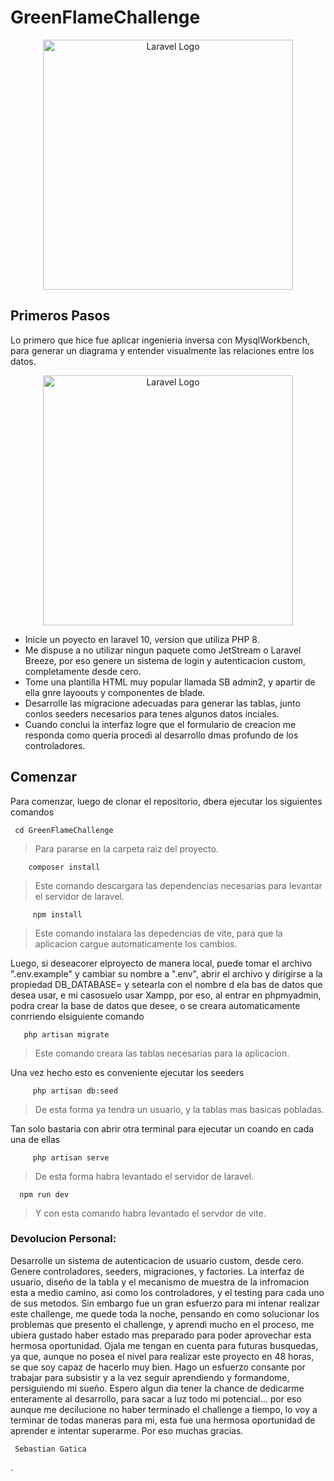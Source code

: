 
# GreenFlameChallenge


<p align="center"><a href="https://laravel.com" target="_blank"><img src="https://raw.githubusercontent.com/laravel/art/master/logo-lockup/5%20SVG/2%20CMYK/1%20Full%20Color/laravel-logolockup-cmyk-red.svg" width="400" alt="Laravel Logo"></a></p>

## Primeros Pasos

 Lo primero que hice fue aplicar ingenieria inversa con MysqlWorkbench, para generar un diagrama y entender visualmente las relaciones entre los datos.


<p align="center"><a href="https://laravel.com" target="_blank"><img src="https://drive.google.com/file/d/1f_GNrxpiONZMWcjDKzkzQ_H97G7HBpOx/view?usp=drive_link" width="400" alt="Laravel Logo"></a></p>


- Inicie un poyecto en laravel 10, version que utiliza PHP 8.
- Me dispuse a no utilizar ningun paquete como JetStream o Laravel Breeze, por eso genere un sistema de login y autenticacion custom, completamente desde cero.
- Tome una plantilla HTML muy popular llamada SB admin2, y apartir de ella gnre layoouts y componentes de blade.
- Desarrolle las migracione adecuadas para generar las tablas, junto conlos seeders necesarios para tenes algunos datos inciales.
- Cuando conclui la interfaz  logre que el formulario de creacion me responda como queria procedi al desarrollo dmas profundo de los controladores.


## Comenzar

Para comenzar, luego de clonar el repositorio, dbera ejecutar los siguientes comandos
  ```shell
   cd GreenFlameChallenge
  ```
  >Para pararse en la carpeta raiz del proyecto.
  

  ```shell
      composer install
  ```
  >Este comando descargara las dependencias necesarias para levantar el servidor de laravel.
  
```shell
     npm install
  ```
  >Este comando instalara las depedencias de vite, para que la aplicacion cargue automaticamente los cambios.
  
  Luego, si deseacorer elproyecto de manera local, puede tomar el archivo ".env.example" y cambiar su nombre a  ".env", abrir el archivo y dirigirse a la propiedad DB_DATABASE= y setearla con el nombre d ela bas de datos que desea usar, e mi casosuelo usar Xampp, por eso, al entrar  en phpmyadmin, podra crear la base de datos que desee, o se creara automaticamente conrriendo elsiguiente comando 

  ```shell
     php artisan migrate
  ```
  >Este comando creara las tablas necesarias para la aplicacion. 
  
Una vez hecho esto es conveniente ejecutar  los seeders
```shell
     php artisan db:seed
  ```
  >De esta forma ya tendra un usuario, y la tablas mas basicas pobladas.
  

Tan solo bastaria con abrir otra terminal para ejecutar un coando en cada una de ellas

```shell
     php artisan serve
  ```
  >De esta forma habra levantado el servidor de laravel.
  ```shell
    npm run dev
  ```
  >Y con esta comando habra levantado el servdor de vite.

  ### Devolucion Personal: 

  Desarrolle un sistema de autenticacion de usuario custom, desde cero. 
  Genere controladores, seeders, migraciones, y factories.
  La interfaz de usuario, diseño de la tabla y el mecanismo de muestra de la infromacion esta a medio camino, asi como los controladores, y el testing para cada uno de sus metodos.
   Sin embargo fue un gran esfuerzo para mi intenar realizar este challenge, me quede toda la noche, pensando en como solucionar los problemas que presento el challenge, y aprendi mucho en el proceso, me ubiera gustado haber estado mas preparado para poder aprovechar esta hermosa oportunidad.
     Ojala me tengan en cuenta para futuras busquedas, ya que, aunque  no posea el nivel para realizar este proyecto en 48 horas, se que soy capaz de hacerlo muy bien.
       Hago un esfuerzo consante por trabajar para subsistir y a la vez seguir aprendiendo y formandome, persiguiendo mi sueño.
     Espero algun dia tener la chance de dedicarme enteramente al desarrollo, para sacar a luz todo mi potencial... por eso aunque me decilucione no haber terminado el challenge a tiempo, lo voy a terminar de todas maneras para mi, esta fue una hermosa oportunidad de aprender e intentar superarme. Por eso muchas gracias.
     
     Sebastian Gatica
     
     
  
  

 

 
.




 
  
 


